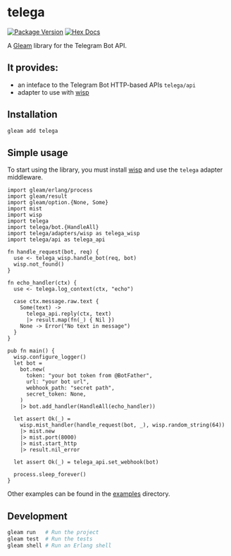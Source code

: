 # telega

[![Package Version](https://img.shields.io/hexpm/v/telega)](https://hex.pm/packages/telega)
[![Hex Docs](https://img.shields.io/badge/hex-docs-ffaff3)](https://hexdocs.pm/telega/)

A [Gleam](https://gleam.run/) library for the Telegram Bot API.

## It provides:

- an inteface to the Telegram Bot HTTP-based APIs `telega/api`
- adapter to use with [wisp](https://github.com/gleam-wisp/wisp)

## Installation

```sh
gleam add telega
```

## Simple usage

To start using the library, you must install [wisp](https://github.com/gleam-wisp/wisp) and use the `telega` adapter middleware.

```gleam
import gleam/erlang/process
import gleam/result
import gleam/option.{None, Some}
import mist
import wisp
import telega
import telega/bot.{HandleAll}
import telega/adapters/wisp as telega_wisp
import telega/api as telega_api

fn handle_request(bot, req) {
  use <- telega_wisp.handle_bot(req, bot)
  wisp.not_found()
}

fn echo_handler(ctx) {
  use <- telega.log_context(ctx, "echo")

  case ctx.message.raw.text {
    Some(text) ->
      telega_api.reply(ctx, text)
      |> result.map(fn(_) { Nil })
    None -> Error("No text in message")
  }
}

pub fn main() {
  wisp.configure_logger()
  let bot =
    bot.new(
      token: "your bot token from @BotFather",
      url: "your bot url",
      webhook_path: "secret path",
      secret_token: None,
    )
    |> bot.add_handler(HandleAll(echo_handler))

  let assert Ok(_) =
    wisp.mist_handler(handle_request(bot, _), wisp.random_string(64))
    |> mist.new
    |> mist.port(8000)
    |> mist.start_http
    |> result.nil_error

  let assert Ok(_) = telega_api.set_webhook(bot)

  process.sleep_forever()
}
```

Other examples can be found in the [examples](./examples) directory.

## Development

```sh
gleam run   # Run the project
gleam test  # Run the tests
gleam shell # Run an Erlang shell
```
